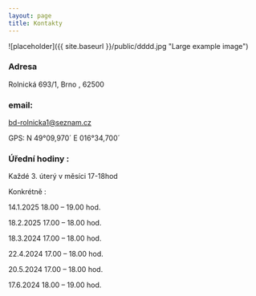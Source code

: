 ```yaml
---
layout: page
title: Kontakty
---
```



![placeholder]({{ site.baseurl }}/public/dddd.jpg "Large example image")
### Adresa
Rolnická 693/1, Brno , 62500

### email:
bd-rolnicka1@seznam.cz

GPS:
N 49°09,970´
E 016°34,700´

### Úřední hodiny :
Každé 3. úterý v měsíci 17-18hod

Konkrétně :

14.1.2025 18.00 – 19.00 hod.

18.2.2025 17.00 – 18.00 hod.

18.3.2024 17.00 – 18.00 hod.

22.4.2024 17.00 – 18.00 hod.

20.5.2024 17.00 – 18.00 hod.

17.6.2024 18.00 – 19.00 hod.
